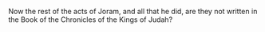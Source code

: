 Now the rest of the acts of Joram, and all that he did, are they not written in the Book of the Chronicles of the Kings of Judah?
